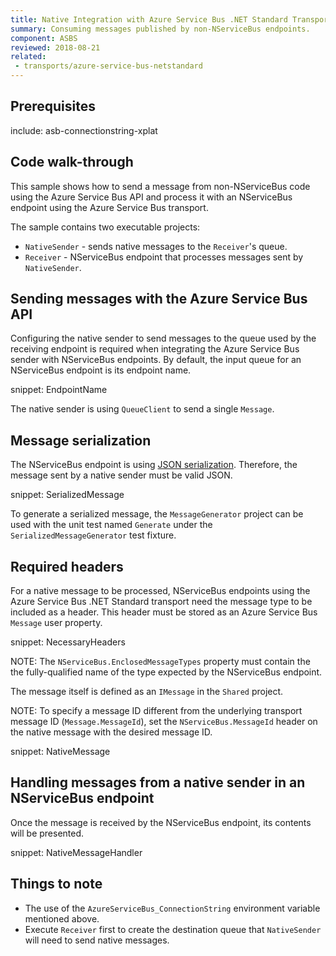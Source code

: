 ```yaml
---
title: Native Integration with Azure Service Bus .NET Standard Transport
summary: Consuming messages published by non-NServiceBus endpoints.
component: ASBS
reviewed: 2018-08-21
related:
 - transports/azure-service-bus-netstandard
---
```


## Prerequisites

include: asb-connectionstring-xplat


## Code walk-through

This sample shows how to send a message from non-NServiceBus code using the Azure Service Bus API and process it with an NServiceBus endpoint using the Azure Service Bus transport.

The sample contains two executable projects:

 * `NativeSender` - sends native messages to the `Receiver`'s queue.
 * `Receiver` - NServiceBus endpoint that processes messages sent by `NativeSender`.


## Sending messages with the Azure Service Bus API

Configuring the native sender to send messages to the queue used by the receiving endpoint is required when integrating the Azure Service Bus sender with NServiceBus endpoints. By default, the input queue for an NServiceBus endpoint is its endpoint name.

snippet: EndpointName

The native sender is using `QueueClient` to send a single `Message`.


## Message serialization

The NServiceBus endpoint is using [JSON serialization](/nservicebus/serialization/newtonsoft.md). Therefore, the message sent by a native sender must be valid JSON.

snippet: SerializedMessage

To generate a serialized message, the `MessageGenerator` project can be used with the unit test named `Generate` under the `SerializedMessageGenerator` test fixture.


## Required headers

For a native message to be processed, NServiceBus endpoints using the Azure Service Bus .NET Standard transport need the message type to be included as a header. This header must be stored as an Azure Service Bus `Message` user property.

snippet: NecessaryHeaders

NOTE: The `NServiceBus.EnclosedMessageTypes` property must contain the the fully-qualified name of the type expected by the NServiceBus endpoint.

The message itself is defined as an `IMessage` in the `Shared` project.

NOTE: To specify a message ID different from the underlying transport message ID (`Message.MessageId`), set the `NServiceBus.MessageId` header on the native message with the desired message ID.

snippet: NativeMessage


## Handling messages from a native sender in an NServiceBus endpoint

Once the message is received by the NServiceBus endpoint, its contents will be presented.

snippet: NativeMessageHandler


## Things to note

 * The use of the `AzureServiceBus_ConnectionString` environment variable mentioned above.
 * Execute `Receiver` first to create the destination queue that `NativeSender` will need to send native messages.
